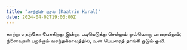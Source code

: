 ```yaml
---
title: "காற்றின் குரல் (Kaatrin Kural)"
date: 2024-04-02T19:00:00Z
---
```


காற்று எதற்கோ பேசுகிறது இன்று,
படியெடுத்து செல்லும் ஒவ்வொரு பாதையிலும்;
நினைவுகள் பறக்கும் வசந்தக்காலத்தில்,
உன் பெயரைத் தாங்கி ஓடும் ஒலி.
